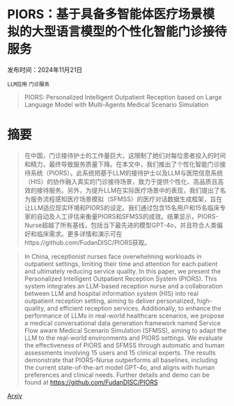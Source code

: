 # PIORS：基于具备多智能体医疗场景模拟的大型语言模型的个性化智能门诊接待服务

发布时间：2024年11月21日

`LLM应用` `门诊服务`

> PIORS: Personalized Intelligent Outpatient Reception based on Large Language Model with Multi-Agents Medical Scenario Simulation

# 摘要

> 在中国，门诊接待护士的工作量巨大，这限制了她们对每位患者投入的时间和精力，最终导致服务质量下降。在本文中，我们推出了个性化智能门诊接待系统（PIORS）。此系统把基于LLM的接待护士以及LLM与医院信息系统（HIS）的协作融入真实的门诊接待场景，致力于提供个性化、高品质且高效的接待服务。另外，为提升LLM在实际医疗场景中的表现，我们提出了名为服务流程感知医疗场景模拟（SFMSS）的医疗对话数据生成框架，旨在让LLM适应现实环境和PIORS的设定。我们通过包含15名用户和15名临床专家的自动及人工评估来衡量PIORS和SFMSS的成效。结果显示，PIORS-Nurse超越了所有基线，包括当下最先进的模型GPT-4o，并且符合人类偏好和临床需求。更多详情和演示可在https://github.com/FudanDISC/PIORS获取。

> In China, receptionist nurses face overwhelming workloads in outpatient settings, limiting their time and attention for each patient and ultimately reducing service quality. In this paper, we present the Personalized Intelligent Outpatient Reception System (PIORS). This system integrates an LLM-based reception nurse and a collaboration between LLM and hospital information system (HIS) into real outpatient reception setting, aiming to deliver personalized, high-quality, and efficient reception services. Additionally, to enhance the performance of LLMs in real-world healthcare scenarios, we propose a medical conversational data generation framework named Service Flow aware Medical Scenario Simulation (SFMSS), aiming to adapt the LLM to the real-world environments and PIORS settings. We evaluate the effectiveness of PIORS and SFMSS through automatic and human assessments involving 15 users and 15 clinical experts. The results demonstrate that PIORS-Nurse outperforms all baselines, including the current state-of-the-art model GPT-4o, and aligns with human preferences and clinical needs. Further details and demo can be found at https://github.com/FudanDISC/PIORS

[Arxiv](https://arxiv.org/abs/2411.13902)